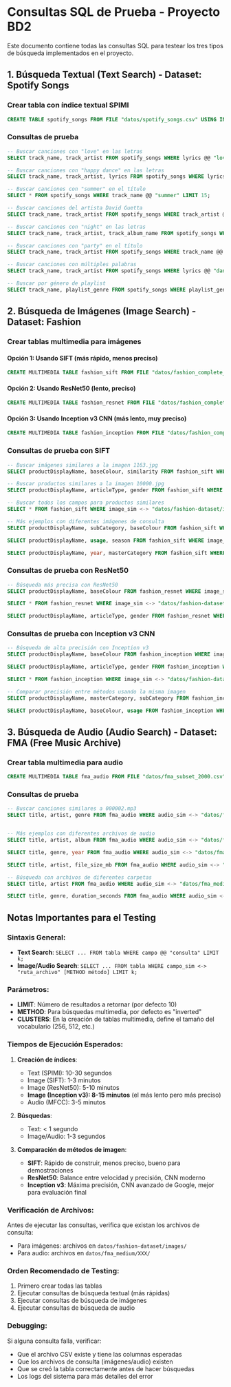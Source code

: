 # Consultas SQL de Prueba - Proyecto BD2

Este documento contiene todas las consultas SQL para testear los tres tipos de búsqueda implementados en el proyecto.

## 1. Búsqueda Textual (Text Search) - Dataset: Spotify Songs

### Crear tabla con índice textual SPIMI
```sql
CREATE TABLE spotify_songs FROM FILE "datos/spotify_songs.csv" USING INDEX spimi("track_name", "track_artist", "lyrics");
```

### Consultas de prueba
```sql
-- Buscar canciones con "love" en las letras
SELECT track_name, track_artist FROM spotify_songs WHERE lyrics @@ "love" LIMIT 10;

-- Buscar canciones con "happy dance" en las letras
SELECT track_name, track_artist, lyrics FROM spotify_songs WHERE lyrics @@ "happy dance" LIMIT 5;

-- Buscar canciones con "summer" en el título
SELECT * FROM spotify_songs WHERE track_name @@ "summer" LIMIT 15;

-- Buscar canciones del artista David Guetta
SELECT track_name, track_artist FROM spotify_songs WHERE track_artist @@ "David Guetta" LIMIT 10;

-- Buscar canciones con "night" en las letras
SELECT track_name, track_artist, track_album_name FROM spotify_songs WHERE lyrics @@ "night" LIMIT 8;

-- Buscar canciones con "party" en el título
SELECT track_name, track_artist FROM spotify_songs WHERE track_name @@ "party" LIMIT 20;

-- Buscar canciones con múltiples palabras
SELECT track_name, track_artist FROM spotify_songs WHERE lyrics @@ "dance with me" LIMIT 10;

-- Buscar por género de playlist
SELECT track_name, playlist_genre FROM spotify_songs WHERE playlist_genre @@ "pop" LIMIT 5;
```

## 2. Búsqueda de Imágenes (Image Search) - Dataset: Fashion

### Crear tablas multimedia para imágenes

#### Opción 1: Usando SIFT (más rápido, menos preciso)
```sql
CREATE MULTIMEDIA TABLE fashion_sift FROM FILE "datos/fashion_complete_dataset.csv" USING image WITH METHOD sift CLUSTERS 256;
```

#### Opción 2: Usando ResNet50 (lento, preciso)
```sql
CREATE MULTIMEDIA TABLE fashion_resnet FROM FILE "datos/fashion_complete_dataset.csv" USING image WITH METHOD resnet50 CLUSTERS 512;
```

#### Opción 3: Usando Inception v3 CNN (más lento, muy preciso)
```sql
CREATE MULTIMEDIA TABLE fashion_inception FROM FILE "datos/fashion_complete_dataset.csv" USING image WITH METHOD inception_v3 CLUSTERS 512;
```

### Consultas de prueba con SIFT
```sql
-- Buscar imágenes similares a la imagen 1163.jpg
SELECT productDisplayName, baseColour, similarity FROM fashion_sift WHERE image_sim <-> "datos/fashion-dataset/images/1163.jpg" METHOD inverted LIMIT 10;

-- Buscar productos similares a la imagen 10000.jpg
SELECT productDisplayName, articleType, gender FROM fashion_sift WHERE image_sim <-> "datos/fashion-dataset/images/10000.jpg" LIMIT 5;

-- Buscar todos los campos para productos similares
SELECT * FROM fashion_sift WHERE image_sim <-> "datos/fashion-dataset/images/1234.jpg" METHOD inverted LIMIT 20;

-- Más ejemplos con diferentes imágenes de consulta
SELECT productDisplayName, subCategory, baseColour FROM fashion_sift WHERE image_sim <-> "datos/fashion-dataset/images/5678.jpg" LIMIT 15;

SELECT productDisplayName, usage, season FROM fashion_sift WHERE image_sim <-> "datos/fashion-dataset/images/2000.jpg" METHOD inverted LIMIT 8;

SELECT productDisplayName, year, masterCategory FROM fashion_sift WHERE image_sim <-> "datos/fashion-dataset/images/3456.jpg" LIMIT 12;
```

### Consultas de prueba con ResNet50
```sql
-- Búsqueda más precisa con ResNet50
SELECT productDisplayName, baseColour FROM fashion_resnet WHERE image_sim <-> "datos/fashion-dataset/images/1163.jpg" METHOD inverted LIMIT 10;

SELECT * FROM fashion_resnet WHERE image_sim <-> "datos/fashion-dataset/images/7890.jpg" LIMIT 15;

SELECT productDisplayName, articleType, gender FROM fashion_resnet WHERE image_sim <-> "datos/fashion-dataset/images/2500.jpg" METHOD inverted LIMIT 12;
```

### Consultas de prueba con Inception v3 CNN
```sql
-- Búsqueda de alta precisión con Inception v3
SELECT productDisplayName, baseColour FROM fashion_inception WHERE image_sim <-> "datos/fashion-dataset/images/1163.jpg" METHOD inverted LIMIT 10;

SELECT productDisplayName, articleType, gender FROM fashion_inception WHERE image_sim <-> "datos/fashion-dataset/images/10000.jpg" LIMIT 15;

SELECT * FROM fashion_inception WHERE image_sim <-> "datos/fashion-dataset/images/5678.jpg" METHOD inverted LIMIT 20;

-- Comparar precisión entre métodos usando la misma imagen
SELECT productDisplayName, masterCategory, subCategory FROM fashion_inception WHERE image_sim <-> "datos/fashion-dataset/images/3456.jpg" LIMIT 8;

SELECT productDisplayName, baseColour, usage FROM fashion_inception WHERE image_sim <-> "datos/fashion-dataset/images/7890.jpg" METHOD inverted LIMIT 12;
```

## 3. Búsqueda de Audio (Audio Search) - Dataset: FMA (Free Music Archive)

### Crear tabla multimedia para audio
```sql
CREATE MULTIMEDIA TABLE fma_audio FROM FILE "datos/fma_subset_2000.csv" USING audio WITH METHOD mfcc CLUSTERS 256;
```

### Consultas de prueba
```sql
-- Buscar canciones similares a 000002.mp3
SELECT title, artist, genre FROM fma_audio WHERE audio_sim <-> "datos/fma_medium/000/000002.mp3" METHOD inverted LIMIT 10;


-- Más ejemplos con diferentes archivos de audio
SELECT title, artist, album FROM fma_audio WHERE audio_sim <-> "datos/fma_medium/003/003456.mp3" LIMIT 20;

SELECT title, genre, year FROM fma_audio WHERE audio_sim <-> "datos/fma_medium/005/005123.mp3" METHOD inverted LIMIT 8;

SELECT title, artist, file_size_mb FROM fma_audio WHERE audio_sim <-> "datos/fma_medium/010/010789.mp3" LIMIT 12;

-- Búsqueda con archivos de diferentes carpetas
SELECT title, artist FROM fma_audio WHERE audio_sim <-> "datos/fma_medium/015/015234.mp3" METHOD inverted LIMIT 10;

SELECT title, genre, duration_seconds FROM fma_audio WHERE audio_sim <-> "datos/fma_medium/020/020567.mp3" LIMIT 7;
```

## Notas Importantes para el Testing

### Sintaxis General:
- **Text Search**: `SELECT ... FROM tabla WHERE campo @@ "consulta" LIMIT k;`
- **Image/Audio Search**: `SELECT ... FROM tabla WHERE campo_sim <-> "ruta_archivo" [METHOD método] LIMIT k;`

### Parámetros:
- **LIMIT**: Número de resultados a retornar (por defecto 10)
- **METHOD**: Para búsquedas multimedia, por defecto es "inverted"
- **CLUSTERS**: En la creación de tablas multimedia, define el tamaño del vocabulario (256, 512, etc.)

### Tiempos de Ejecución Esperados:
1. **Creación de índices**:
   - Text (SPIMI): 10-30 segundos
   - Image (SIFT): 1-3 minutos
   - Image (ResNet50): 5-10 minutos
   - **Image (Inception v3): 8-15 minutos** (el más lento pero más preciso)
   - Audio (MFCC): 3-5 minutos

2. **Búsquedas**:
   - Text: < 1 segundo
   - Image/Audio: 1-3 segundos

3. **Comparación de métodos de imagen**:
   - **SIFT**: Rápido de construir, menos preciso, bueno para demostraciones
   - **ResNet50**: Balance entre velocidad y precisión, CNN moderno
   - **Inception v3**: Máxima precisión, CNN avanzado de Google, mejor para evaluación final

### Verificación de Archivos:
Antes de ejecutar las consultas, verifica que existan los archivos de consulta:
- Para imágenes: archivos en `datos/fashion-dataset/images/`
- Para audio: archivos en `datos/fma_medium/XXX/`

### Orden Recomendado de Testing:
1. Primero crear todas las tablas
2. Ejecutar consultas de búsqueda textual (más rápidas)
3. Ejecutar consultas de búsqueda de imágenes
4. Ejecutar consultas de búsqueda de audio

### Debugging:
Si alguna consulta falla, verificar:
- Que el archivo CSV existe y tiene las columnas esperadas
- Que los archivos de consulta (imágenes/audio) existen
- Que se creó la tabla correctamente antes de hacer búsquedas
- Los logs del sistema para más detalles del error